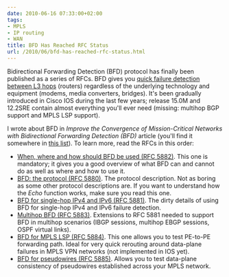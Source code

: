 ```yaml
---
date: 2010-06-16 07:33:00+02:00
tags:
- MPLS
- IP routing
- WAN
title: BFD Has Reached RFC Status
url: /2010/06/bfd-has-reached-rfc-status.html
---
```

Bidirectional Forwarding Detection (BFD) protocol has finally been published as a series of RFCs. BFD gives you [quick failure detection between L3 hops](https://blog.ipspace.net/2008/11/bidirectional-forwarding-detection.html) (routers) regardless of the underlying technology and equipment (modems, media converters, bridges). It's been gradually introduced in Cisco IOS during the last few years; release 15.0M and 12.2SRE contain almost everything you'll ever need (missing: multihop BGP support and MPLS LSP support).

I wrote about BFD in *Improve the Convergence of Mission-Critical Networks with Bidirectional Forwarding Detection (BFD)* article (you'll find it somewhere in [this list](/kb/Internet/)). To learn more, read the RFCs in this order:
<!--more-->
-   [When, where and how should BFD be used (RFC 5882)](http://tools.ietf.org/html/rfc5882). This one is mandatory; it gives you a good overview of what BFD can and cannot do as well as where and how to use it.
-   [BFD: the protocol (RFC 5880)](http://tools.ietf.org/html/rfc5880). The protocol description. Not as boring as some other protocol descriptions are. If you want to understand how the *Echo* function works, make sure you read this one.
-   [BFD for single-hop IPv4 and IPv6 (RFC 5881)](http://tools.ietf.org/html/rfc5881). The dirty details of using BFD for single-hop IPv4 and IPv6 failure detection.
-   [Multihop BFD (RFC 5883)](http://tools.ietf.org/html/rfc5883). Extensions to RFC 5881 needed to support BFD in multihop scenarios (IBGP sessions, multihop EBGP sessions, OSPF virtual links).
-   [BFD for MPLS LSP (RFC 5884)](http://tools.ietf.org/html/rfc5884). This one allows you to test PE-to-PE forwarding path. Ideal for very quick rerouting around data-plane failures in MPLS VPN networks (not implemented in IOS yet).
-   [BFD for pseudowires (RFC 5885)](http://tools.ietf.org/html/rfc5885). Allows you to test data-plane consistency of pseudowires established across your MPLS network.
